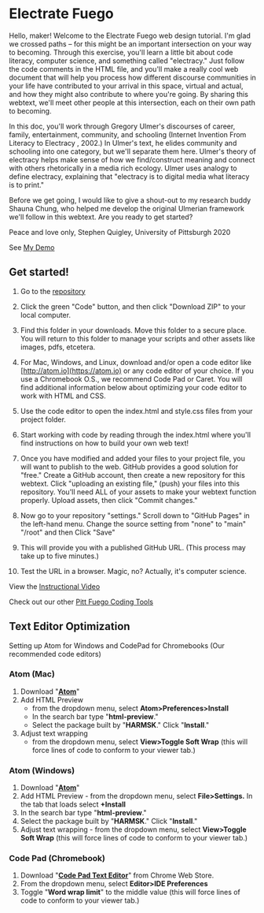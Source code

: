 # Electrate Fuego

Hello, maker! Welcome to the Electrate Fuego web design tutorial. I'm glad we crossed paths – for this might be an important intersection on your way to becoming. Through this exercise, you'll learn a little bit about code literacy, computer science, and something called "electracy." Just follow the code comments in the HTML file, and you'll make a really cool web document that will help you process how different discourse communities in your life have contributed to your arrival in this space, virtual and actual, and how they might also contribute to where you're going. By sharing this webtext, we'll meet other people at this intersection, each on their own path to becoming.

In this doc, you'll work through Gregory Ulmer's discourses of career, family, entertainment, community, and schooling (Internet Invention From Literacy to Electracy , 2002.) In Ulmer's text, he elides community and schooling into one category, but we'll separate them here. Ulmer's theory of electracy helps make sense of how we find/construct meaning and connect with others rhetorically in a media rich ecology. Ulmer uses analogy to define electracy, explaining that "electracy is to digital media what literacy is to print." 

Before we get going, I would like to give a shout-out to my research buddy Shauna Chung, who helped me develop the original Ulmerian framework we'll follow in this webtext. Are you ready to get started?

Peace and love only, Stephen Quigley, University of Pittsburgh 2020 

See [My Demo](https://sjquigley.github.io/Steve-Electrate-Fuego/) 
    
    
## Get started!

1. Go to the [repository](https://github.com/Pitt-Fuego/Electrate-Fuego)

2. Click the green "Code" button, and then click "Download ZIP" to your local computer. 

3. Find this folder in your downloads. Move this folder to a secure place. You will return to this folder to manage your scripts and other assets like images, pdfs, etcetera. 

4. For Mac, Windows, and Linux, download and/or open a code editor like [http://atom.io](https://atom.io) or any code editor of your choice. If you use a Chromebook O.S., we recommend Code Pad or Caret. You will find additional information below about optimizing your code editor to work with HTML and CSS. 

5. Use the code editor to open the index.html and style.css files from your project folder.  

6. Start working with code by reading through the index.html where you'll find instructions on how to build your own web text! 

7. Once you have modified and added your files to your project file, you will want to publish to the web. GitHub provides a good solution for "free." Create a GitHub account, then create a new repository for this webtext. Click "uploading an existing file," (push) your files into this repository. You'll need ALL of your assets to make your webtext function properly. Upload assets, then click "Commit changes." 

8. Now go to your repository "settings." Scroll down to "GitHub Pages" in the left-hand menu. Change the source setting from "none" to "main" "/root" and then Click "Save"

9. This will provide you with a published GitHub URL. (This process may take up to five minutes.)

10. Test the URL in a browser. Magic, no? Actually, it's computer science.  

View the [Instructional Video](https://youtu.be/eoPFEMJZzjo) 

Check out our other [Pitt Fuego Coding Tools](https://pitt-fuego.github.io/Pitt-Fuego-Coding-Tools/)


## Text Editor Optimization 

Setting up Atom for Windows and CodePad for Chromebooks (Our recommended code editors) 

### Atom (Mac)


1. Download "**[Atom](https://atom.io)**"
2. Add HTML Preview 
	- from the dropdown menu, select **Atom>Preferences>Install**
	- In the search bar type "**html-preview**." 
	- Select the package built by "**HARMSK**." Click "**Install**."
1. Adjust text wrapping 
	 -	from the dropdown menu, select **View>Toggle Soft Wrap** (this will force lines of code to conform to your viewer tab.)

### Atom (Windows)

1. Download "**[Atom](https://atom.io)**" 
1. Add HTML Preview - from the dropdown menu, select **File>Settings.** In the tab that loads select **+Install** 
1. In the search bar type "**html-preview**." 
1. Select the package built by "**HARMSK**." Click "**Install**."
1. Adjust text wrapping - from the dropdown menu, select **View>Toggle Soft Wrap** (this will force lines of code to conform to your viewer tab.)

### Code Pad (Chromebook)

1. Download "**[Code Pad Text Editor](https://chrome.google.com/webstore/detail/code-pad-text-editor/adaepfiocmagdimjecpifghcgfjlfmkh?hl=en-GB)**" from Chrome Web Store. 
1. From the dropdown menu, select **Editor>IDE Preferences**
1. Toggle "**Word wrap limit**" to the middle value (this will force lines of code to conform to your viewer tab.)<p>&nbsp;</p>








